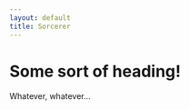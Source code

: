 ```yaml
---
layout: default
title: Sorcerer
---
```

Some sort of heading!
=====================

Whatever, whatever...
